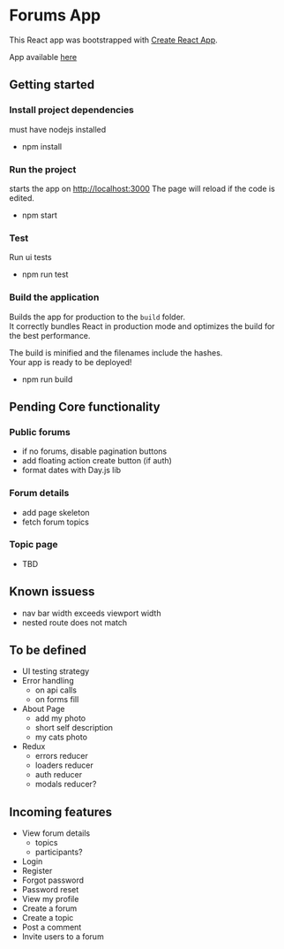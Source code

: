 # Forums App

This React app was bootstrapped with [Create React App](https://github.com/facebook/create-react-app).

App available [here](https://forums-app.herokuapp.com/)

## Getting started

### Install project dependencies

must have nodejs installed

- npm install

### Run the project

starts the app on [http://localhost:3000](http://localhost:3000)
The page will reload if the code is edited.

- npm start

### Test

Run ui tests

- npm run test

### Build the application

Builds the app for production to the `build` folder.\
It correctly bundles React in production mode and optimizes the build for the best performance.

The build is minified and the filenames include the hashes.\
Your app is ready to be deployed!

- npm run build

## Pending Core functionality

### Public forums

- if no forums, disable pagination buttons
- add floating action create button (if auth)
- format dates with Day.js lib

### Forum details

- add page skeleton
- fetch forum topics

### Topic page

- TBD

## Known issuess

- nav bar width exceeds viewport width
- nested route does not match

## To be defined

- UI testing strategy
- Error handling
  - on api calls
  - on forms fill
- About Page
  - add my photo
  - short self description
  - my cats photo
- Redux
  - errors reducer
  - loaders reducer
  - auth reducer
  - modals reducer?

## Incoming features

- View forum details
  - topics
  - participants?
- Login
- Register
- Forgot password
- Password reset
- View my profile
- Create a forum
- Create a topic
- Post a comment
- Invite users to a forum
